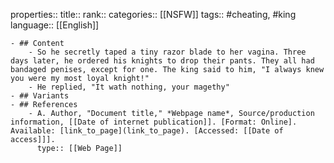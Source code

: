 properties::
title::
rank::
categories:: [[NSFW]] 
tags:: #cheating, #king
language:: [[English]]

	- ## Content
		- So he secretly taped a tiny razor blade to her vagina. Three days later, he ordered his knights to drop their pants. They all had bandaged penises, except for one. The king said to him, "I always knew you were my most loyal knight!"
		- He replied, "It wath nothing, your magethy"
	- ## Variants
	- ## References
		- A. Author, "Document title," *Webpage name*, Source/production information, [[Date of internet publication]]. [Format: Online]. Available: [link_to_page](link_to_page). [Accessed: [[Date of access]]].
		  type:: [[Web Page]]